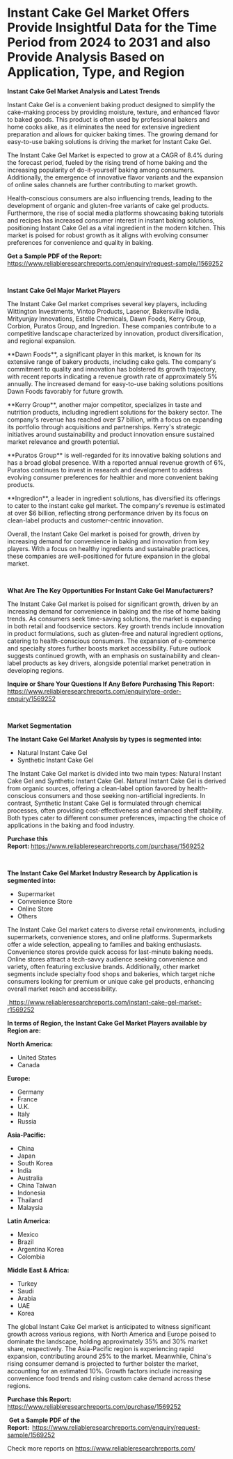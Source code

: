 <p><h1>Instant Cake Gel Market Offers Provide Insightful Data for the Time Period from 2024 to 2031 and also Provide Analysis Based on Application, Type, and Region</h1></p><p><strong>Instant Cake Gel Market Analysis and Latest Trends</strong></p>
<p><p>Instant Cake Gel is a convenient baking product designed to simplify the cake-making process by providing moisture, texture, and enhanced flavor to baked goods. This product is often used by professional bakers and home cooks alike, as it eliminates the need for extensive ingredient preparation and allows for quicker baking times. The growing demand for easy-to-use baking solutions is driving the market for Instant Cake Gel.</p><p>The Instant Cake Gel Market is expected to grow at a CAGR of 8.4% during the forecast period, fueled by the rising trend of home baking and the increasing popularity of do-it-yourself baking among consumers. Additionally, the emergence of innovative flavor variants and the expansion of online sales channels are further contributing to market growth. </p><p>Health-conscious consumers are also influencing trends, leading to the development of organic and gluten-free variants of cake gel products. Furthermore, the rise of social media platforms showcasing baking tutorials and recipes has increased consumer interest in instant baking solutions, positioning Instant Cake Gel as a vital ingredient in the modern kitchen. This market is poised for robust growth as it aligns with evolving consumer preferences for convenience and quality in baking.</p></p>
<p><strong>Get a Sample PDF of the Report:&nbsp;</strong> <a href="https://www.reliableresearchreports.com/enquiry/request-sample/1569252?utm_campaign=38&utm_medium=2&utm_source=Github&utm_content=ia&utm_term=29122024&utm_id=instant-cake-gel">https://www.reliableresearchreports.com/enquiry/request-sample/1569252</a></p>
<p>&nbsp;</p>
<p><strong>Instant Cake Gel Major Market Players</strong></p>
<p><p>The Instant Cake Gel market comprises several key players, including Wittington Investments, Vintop Products, Lasenor, Bakersville India, Mrityunjay Innovations, Estelle Chemicals, Dawn Foods, Kerry Group, Corbion, Puratos Group, and Ingredion. These companies contribute to a competitive landscape characterized by innovation, product diversification, and regional expansion.</p><p>**Dawn Foods**, a significant player in this market, is known for its extensive range of bakery products, including cake gels. The company's commitment to quality and innovation has bolstered its growth trajectory, with recent reports indicating a revenue growth rate of approximately 5% annually. The increased demand for easy-to-use baking solutions positions Dawn Foods favorably for future growth.</p><p>**Kerry Group**, another major competitor, specializes in taste and nutrition products, including ingredient solutions for the bakery sector. The company's revenue has reached over $7 billion, with a focus on expanding its portfolio through acquisitions and partnerships. Kerry's strategic initiatives around sustainability and product innovation ensure sustained market relevance and growth potential.</p><p>**Puratos Group** is well-regarded for its innovative baking solutions and has a broad global presence. With a reported annual revenue growth of 6%, Puratos continues to invest in research and development to address evolving consumer preferences for healthier and more convenient baking products.</p><p>**Ingredion**, a leader in ingredient solutions, has diversified its offerings to cater to the instant cake gel market. The company's revenue is estimated at over $6 billion, reflecting strong performance driven by its focus on clean-label products and customer-centric innovation.</p><p>Overall, the Instant Cake Gel market is poised for growth, driven by increasing demand for convenience in baking and innovation from key players. With a focus on healthy ingredients and sustainable practices, these companies are well-positioned for future expansion in the global market.</p></p>
<p>&nbsp;</p>
<p><strong>What Are The Key Opportunities For Instant Cake Gel Manufacturers?</strong></p>
<p><p>The Instant Cake Gel market is poised for significant growth, driven by an increasing demand for convenience in baking and the rise of home baking trends. As consumers seek time-saving solutions, the market is expanding in both retail and foodservice sectors. Key growth trends include innovation in product formulations, such as gluten-free and natural ingredient options, catering to health-conscious consumers. The expansion of e-commerce and specialty stores further boosts market accessibility. Future outlook suggests continued growth, with an emphasis on sustainability and clean-label products as key drivers, alongside potential market penetration in developing regions.</p></p>
<p><strong>Inquire or Share Your Questions If Any Before Purchasing This Report:</strong> <a href="https://www.reliableresearchreports.com/enquiry/pre-order-enquiry/1569252?utm_campaign=38&utm_medium=2&utm_source=Github&utm_content=ia&utm_term=29122024&utm_id=instant-cake-gel">https://www.reliableresearchreports.com/enquiry/pre-order-enquiry/1569252</a></p>
<p>&nbsp;</p>
<p><strong>Market Segmentation</strong></p>
<p><strong>The Instant Cake Gel Market Analysis by types is segmented into:</strong></p>
<p><ul><li>Natural Instant Cake Gel</li><li>Synthetic Instant Cake Gel</li></ul></p>
<p><p>The Instant Cake Gel market is divided into two main types: Natural Instant Cake Gel and Synthetic Instant Cake Gel. Natural Instant Cake Gel is derived from organic sources, offering a clean-label option favored by health-conscious consumers and those seeking non-artificial ingredients. In contrast, Synthetic Instant Cake Gel is formulated through chemical processes, often providing cost-effectiveness and enhanced shelf stability. Both types cater to different consumer preferences, impacting the choice of applications in the baking and food industry.</p></p>
<p><strong>Purchase this Report:&nbsp;</strong><a href="https://www.reliableresearchreports.com/purchase/1569252?utm_campaign=38&utm_medium=2&utm_source=Github&utm_content=ia&utm_term=29122024&utm_id=instant-cake-gel">https://www.reliableresearchreports.com/purchase/1569252</a></p>
<p>&nbsp;</p>
<p><strong>The Instant Cake Gel Market Industry Research by Application is segmented into:</strong></p>
<p><ul><li>Supermarket</li><li>Convenience Store</li><li>Online Store</li><li>Others</li></ul></p>
<p><p>The Instant Cake Gel market caters to diverse retail environments, including supermarkets, convenience stores, and online platforms. Supermarkets offer a wide selection, appealing to families and baking enthusiasts. Convenience stores provide quick access for last-minute baking needs. Online stores attract a tech-savvy audience seeking convenience and variety, often featuring exclusive brands. Additionally, other market segments include specialty food shops and bakeries, which target niche consumers looking for premium or unique cake gel products, enhancing overall market reach and accessibility.</p></p>
<p><a href="https://www.reliableresearchreports.com/instant-cake-gel-market-r1569252?utm_campaign=38&utm_medium=2&utm_source=Github&utm_content=ia&utm_term=29122024&utm_id=instant-cake-gel">&nbsp;https://www.reliableresearchreports.com/instant-cake-gel-market-r1569252</a></p>
<p><strong>In terms of Region, the Instant Cake Gel Market Players available by Region are:</strong></p>
<p>
    <p> <strong> North America: </strong>
        <ul>
            <li>United States</li>
            <li>Canada</li>
        </ul>
        </p> 
    <p> <strong> Europe: </strong>
        <ul>
            <li>Germany</li>
            <li>France</li>
            <li>U.K.</li>
            <li>Italy</li>
            <li>Russia</li>
        </ul>
        </p> 
    <p> <strong> Asia-Pacific: </strong>
        <ul>
            <li>China</li>
            <li>Japan</li>
            <li>South Korea</li>
            <li>India</li>
            <li>Australia</li>
            <li>China Taiwan</li>
            <li>Indonesia</li>
            <li>Thailand</li>
            <li>Malaysia</li>
        </ul>
        </p> 
    <p> <strong> Latin America: </strong>
        <ul>
            <li>Mexico</li>
            <li>Brazil</li>
            <li>Argentina Korea</li>
            <li>Colombia</li>
        </ul>
        </p> 
    <p> <strong> Middle East & Africa: </strong>
        <ul>
            <li>Turkey</li>
            <li>Saudi</li>
            <li>Arabia</li>
            <li>UAE</li>
            <li>Korea</li>
        </ul>
    </p>
    </p>
<p><p>The global Instant Cake Gel market is anticipated to witness significant growth across various regions, with North America and Europe poised to dominate the landscape, holding approximately 35% and 30% market share, respectively. The Asia-Pacific region is experiencing rapid expansion, contributing around 25% to the market. Meanwhile, China's rising consumer demand is projected to further bolster the market, accounting for an estimated 10%. Growth factors include increasing convenience food trends and rising custom cake demand across these regions.</p></p>
<p><strong>Purchase this Report: </strong><a href="https://www.reliableresearchreports.com/purchase/1569252?utm_campaign=38&utm_medium=2&utm_source=Github&utm_content=ia&utm_term=29122024&utm_id=instant-cake-gel">https://www.reliableresearchreports.com/purchase/1569252</a></p>
<p>&nbsp;<strong>Get a Sample PDF of the Report:&nbsp;&nbsp;</strong><a href="https://www.reliableresearchreports.com/enquiry/request-sample/1569252?utm_campaign=38&utm_medium=2&utm_source=Github&utm_content=ia&utm_term=29122024&utm_id=instant-cake-gel">https://www.reliableresearchreports.com/enquiry/request-sample/1569252</a></p>
<p><strong></strong></p>
<p>Check more reports on <a href="https://www.reliableresearchreports.com/?utm_campaign=38&utm_medium=2&utm_source=Github&utm_content=ia&utm_term=29122024&utm_id=instant-cake-gel">https://www.reliableresearchreports.com/</a></p>